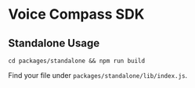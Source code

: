 # Voice Compass SDK

## Standalone Usage

`cd packages/standalone && npm run build`

Find your file under `packages/standalone/lib/index.js`.

